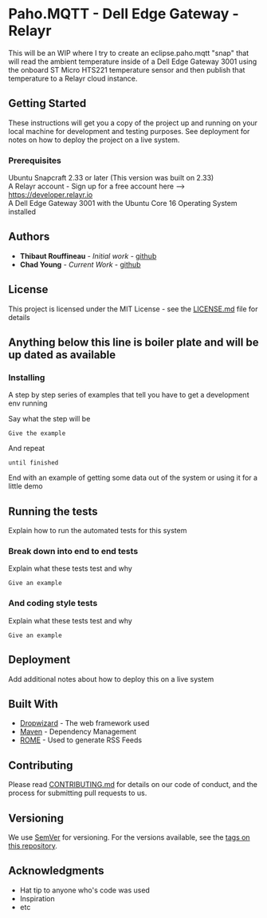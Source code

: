 # Paho.MQTT - Dell Edge Gateway - Relayr

This will be an WIP where I try to create an eclipse.paho.mqtt "snap" that will
read the ambient temperature inside of a Dell Edge Gateway 3001 using the 
onboard ST Micro HTS221 temperature sensor and then publish that temperature
to a Relayr cloud instance.

## Getting Started

These instructions will get you a copy of the project up and running on your local machine for development and testing purposes. See deployment for notes on how to deploy the project on a live system.

### Prerequisites

Ubuntu Snapcraft 2.33 or later (This version was built on 2.33)  
A Relayr account - Sign up for a free account here --> https://developer.relayr.io  
A Dell Edge Gateway 3001 with the Ubuntu Core 16 Operating System installed

## Authors

* **Thibaut Rouffineau** - *Initial work* - [github](https://github.com/campbieil/mqtt-for-ubuntu-core)
* **Chad Young** - *Current Work* - [github](https://github.com/chadyoungdell/relayr.eclipse.paho.mqtt.egw-3000.snap)

## License
  
This project is licensed under the MIT License - see the [LICENSE.md](LICENSE.md) file for details
  
  
  
  
Anything below this line is boiler plate and will be up dated as available
--------------------------------------------------------------------------------


### Installing

A step by step series of examples that tell you have to get a development env running

Say what the step will be

```
Give the example
```

And repeat

```
until finished
```

End with an example of getting some data out of the system or using it for a little demo

## Running the tests

Explain how to run the automated tests for this system

### Break down into end to end tests

Explain what these tests test and why

```
Give an example
```

### And coding style tests

Explain what these tests test and why

```
Give an example
```

## Deployment

Add additional notes about how to deploy this on a live system

## Built With

* [Dropwizard](http://www.dropwizard.io/1.0.2/docs/) - The web framework used
* [Maven](https://maven.apache.org/) - Dependency Management
* [ROME](https://rometools.github.io/rome/) - Used to generate RSS Feeds

## Contributing

Please read [CONTRIBUTING.md](https://gist.github.com/PurpleBooth/b24679402957c63ec426) for details on our code of conduct, and the process for submitting pull requests to us.

## Versioning

We use [SemVer](http://semver.org/) for versioning. For the versions available, see the [tags on this repository](https://github.com/your/project/tags). 


## Acknowledgments

* Hat tip to anyone who's code was used
* Inspiration
* etc


